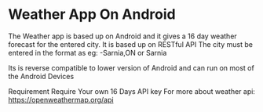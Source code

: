 # Weather App On Android
 The Weather app is based up on Android and it gives a 16 day weather forecast for the entered city.
 It is based up on RESTful API
 The city must be entered in the format as eg: -Sarnia,ON or Sarnia
 
 Its is reverse compatible to lower version of Android and can run on most of the Android Devices

Requirement
Require Your own 16 Days API key
For more about weather api: https://openweathermap.org/api
